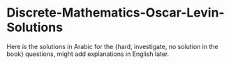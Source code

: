 # Discrete-Mathematics-Oscar-Levin-Solutions

Here is the solutions in Arabic for the {hard, investigate, no solution in the book} questions, might add explanations in English later.
